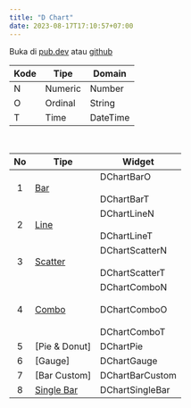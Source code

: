 ```yaml
---
title: "D Chart"
date: 2023-08-17T17:10:57+07:00
---
```


Buka di [pub.dev](https://pub.dev/packages/d_chart) atau [github](https://github.com/indratrisnar/d_chart)

| Kode | Tipe    | Domain   |
| ---- | ------- | -------- |
| N    | Numeric | Number   |
| O    | Ordinal | String   |
| T    | Time    | DateTime |

<br>

| No  | Tipe                                          | Widget                                                                                               |
| :-: | --------------------------------------------- | ---------------------------------------------------------------------------------------------------- |
|  1  | [Bar](/id/d_chart/widgets/bar/)               | <div style="height:40px">DChartBarO</div>DChartBarT                                                  |
|  2  | [Line](/id/d_chart/widgets/line/)             | <div style="height:40px">DChartLineN</div> DChartLineT                                               |
|  3  | [Scatter](/id/d_chart/widgets/scatter/)       | <div style="height:40px">DChartScatterN</div> DChartScatterT                                         |
|  4  | [Combo](/id/d_chart/widgets/combo/)           | <div style="height:40px">DChartComboN</div> <div style="height:40px">DChartComboO</div> DChartComboT |
|  5  | [Pie & Donut]                                 | DChartPie                                                                                            |
|  6  | [Gauge]                                       | DChartGauge                                                                                          |
|  7  | [Bar Custom]                                  | DChartBarCustom                                                                                      |
|  8  | [Single Bar](/id/d_chart/widgets/single_bar/) | DChartSingleBar                                                                                      |

<br>
